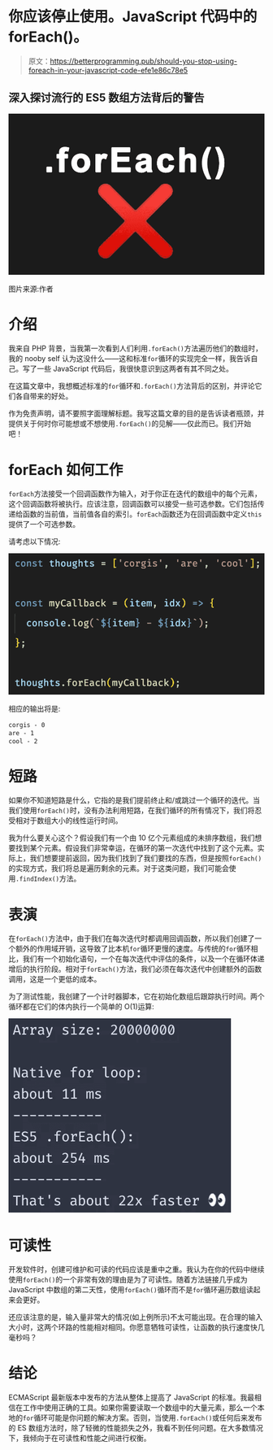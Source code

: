 # 你应该停止使用。JavaScript 代码中的 forEach()。

> 原文：<https://betterprogramming.pub/should-you-stop-using-foreach-in-your-javascript-code-efe1e86c78e5>

## 深入探讨流行的 ES5 数组方法背后的警告

![](img/71a6cd30a03761389c179b4981e68972.png)

图片来源:作者

# 介绍

我来自 PHP 背景，当我第一次看到人们利用`.forEach()`方法遍历他们的数组时，我的 nooby self 认为这没什么——这和标准`for`循环的实现完全一样，我告诉自己。写了一些 JavaScript 代码后，我很快意识到这两者有其不同之处。

在这篇文章中，我想概述标准的`for`循环和`.forEach()`方法背后的区别，并评论它们各自带来的好处。

作为免责声明，请不要照字面理解标题。我写这篇文章的目的是告诉读者瓶颈，并提供关于何时你可能想或不想使用`.forEach()`的见解——仅此而已。我们开始吧！

# forEach 如何工作

`forEach`方法接受一个回调函数作为输入，对于你正在迭代的数组中的每个元素，这个回调函数将被执行。应该注意，回调函数可以接受一些可选参数。它们包括传递给函数的当前值，当前值各自的索引。`forEach`函数还为在回调函数中定义`this`提供了一个可选参数。

请考虑以下情况:

![](img/a0c483db2067e976382e42fb96db1e54.png)

相应的输出将是:

```
corgis - 0
are - 1
cool - 2
```

# 短路

如果你不知道短路是什么，它指的是我们提前终止和/或跳过一个循环的迭代。当我们使用`forEach()`时，没有办法利用短路，在我们循环的所有情况下，我们将忍受相对于数组大小的线性运行时间。

我为什么要关心这个？假设我们有一个由 10 亿个元素组成的未排序数组，我们想要找到某个元素。假设我们非常幸运，在循环的第一次迭代中找到了这个元素。实际上，我们想要提前返回，因为我们找到了我们要找的东西，但是按照`forEach()`的实现方式，我们将总是遍历剩余的元素。对于这类问题，我们可能会使用`.findIndex()`方法。

# 表演

在`forEach()`方法中，由于我们在每次迭代时都调用回调函数，所以我们创建了一个额外的作用域开销，这导致了比本机`for`循环更慢的速度。与传统的`for`循环相比，我们有一个初始化语句，一个在每次迭代中评估的条件，以及一个在循环体递增后的执行阶段。相对于`forEach()`方法，我们必须在每次迭代中创建额外的函数调用，这是一个更低的成本。

为了测试性能，我创建了一个计时器脚本，它在初始化数组后跟踪执行时间。两个循环都在它们的体内执行一个简单的 O(1)运算:

![](img/7142a80c76a8345079131ba8b1073ea5.png)

# 可读性

开发软件时，创建可维护和可读的代码应该是重中之重。我认为在你的代码中继续使用`forEach()`的一个非常有效的理由是为了可读性。随着方法链接几乎成为 JavaScript 中数组的第二天性，使用`forEach()`循环而不是`for`循环遍历数组读起来会更好。

还应该注意的是，输入量非常大的情况(如上例所示)不太可能出现。在合理的输入大小时，这两个环路的性能相对相同。你愿意牺牲可读性，让函数的执行速度快几毫秒吗？

# 结论

ECMAScript 最新版本中发布的方法从整体上提高了 JavaScript 的标准。我最相信在工作中使用正确的工具。如果你需要读取一个数组中的大量元素，那么一个本地的`for`循环可能是你问题的解决方案。否则，当使用`.forEach()`或任何后来发布的 ES 数组方法时，除了轻微的性能损失之外，我看不到任何问题。在大多数情况下，我倾向于在可读性和性能之间进行权衡。